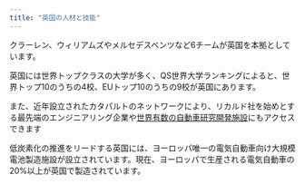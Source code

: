 ```yaml
---
title: "英国の人材と技能"
---
```

クラーレン、ウィリアムズやメルセデスベンツなど6チームが英国を本拠としています。

英国には世界トップクラスの大学が多く、QS世界大学ランキングによると、世界トップ10のうちの4校、EUトップ10のうちの9校が英国にあります。

また、近年設立されたカタパルトのネットワークにより、リカルド社を始めとする最先端のエンジニアリング企業や[世界有数の自動車研究開発施設](https://catapult.org.uk/)にもアクセスできます

低炭素化の推進をリードする英国には、ヨーロッパ唯一の電気自動車向け大規模電池製造施設が設立されています。現在、ヨーロッパで生産される電気自動車の20%以上が英国で製造されています。
